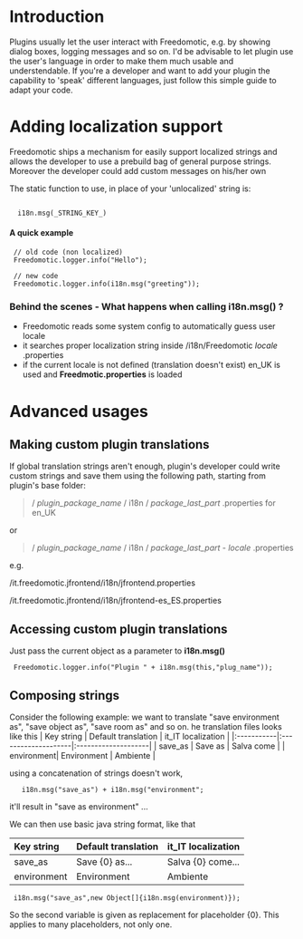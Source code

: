 # Introduction #

Plugins usually let the user interact with Freedomotic, e.g. by showing dialog boxes, logging messages and so on.
I'd be advisable to let plugin use the user's language in order to make them much usable and understendable. If you're a developer and want to add your plugin the capability to 'speak' different languages, just follow this simple guide to adapt your code.

# Adding localization support #

Freedomotic ships a mechanism for easily support localized strings and allows the developer to use a prebuild bag of general purpose strings. Moreover the developer could add custom messages on his/her own

The static function to use, in place of your 'unlocalized' string is:
```

  i18n.msg(_STRING_KEY_)

```

#### A quick example ####
```
 // old code (non localized)
 Freedomotic.logger.info("Hello");

 // new code
 Freedomotic.logger.info(i18n.msg("greeting"));
```

### Behind the scenes - What happens when calling i18n.msg() ? ###
  * Freedomotic reads some system config to automatically guess user locale
  * it searches proper localization string inside /i18n/Freedomotic _locale_ .properties
  * if the current locale is not defined (translation doesn't exist) en\_UK is used and **Freedmotic.properties** is loaded

# Advanced usages #

## Making custom plugin translations ##

If global translation strings aren't enough, plugin's developer could write custom strings and save them using the following path, starting from plugin's base folder:
> / _plugin\_package\_name_ / i18n / _package\_last\_part_ .properties for en\_UK

or

> / _plugin\_package\_name_ / i18n / _package\_last\_part_ - _locale_ .properties

e.g.

/it.freedomotic.jfrontend/i18n/jfrontend.properties

/it.freedomotic.jfrontend/i18n/jfrontend-es\_ES.properties

## Accessing custom plugin translations ##
Just pass the current object as a parameter to **i18n.msg()**
```
 Freedomotic.logger.info("Plugin " + i18n.msg(this,"plug_name"));
```
## Composing strings ##
Consider the following example:
we want to translate "save environment as", "save object as", "save room as" and so on.
he translation files looks like this
| Key string | Default translation | it\_IT localization |
|:-----------|:--------------------|:--------------------|
| save\_as   | Save as             | Salva come          |
| environment| Environment         | Ambiente            |

using a concatenation of strings doesn't work,
```
   i18n.msg("save_as") + i18n.msg("environment";
```
it'll result in "save as environment" ...

We can then use basic java string format, like that

| Key string | Default translation | it\_IT localization |
|:-----------|:--------------------|:--------------------|
| save\_as   | Save {0} as...      | Salva {0} come...   |
| environment| Environment         | Ambiente            |

```
 i18n.msg("save_as",new Object[]{i18n.msg(environment)});
```
So the second variable is given as replacement for placeholder {0}. This applies to many placeholders, not only one.